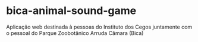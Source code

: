 # bica-animal-sound-game
Aplicação web destinada à pessoas do Instituto dos Cegos juntamente com o pessoal do Parque Zoobotânico Arruda Câmara (Bica)
